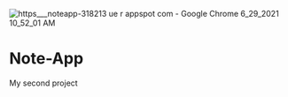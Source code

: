 ![https___noteapp-318213 ue r appspot com - Google Chrome 6_29_2021 10_52_01 AM](https://user-images.githubusercontent.com/84532632/123846305-0b544e80-d8ca-11eb-9827-9c2eb414df75.png)

# Note-App

My second project
